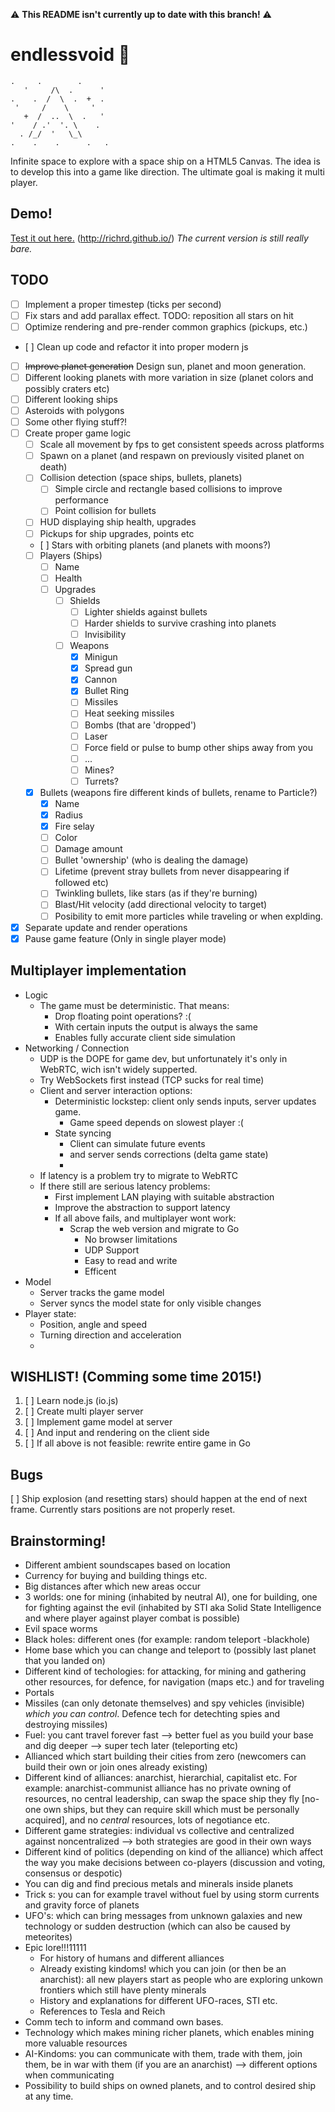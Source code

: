 
⚠️ **This README isn't currently up to date with this branch!** ⚠️

# endlessvoid :rocket:

    .     .        .    
       '     /\  .      '
    .    .  /  \  .  +  .
     '     /    \     '
       +  /  ..  \  .   '
    '    / .'  '. \    .
      . /_/  '   \_\
    .    .    .      .   .

Infinite space to explore with a space ship on a HTML5 Canvas.
The idea is to develop this into a game like direction.
The ultimate goal is making it multi player.

## Demo!

[Test it out here.](http://richrd.github.io/) (http://richrd.github.io/)
*The current version is still really bare.*


## TODO

* [ ] Implement a proper timestep (ticks per second)
* [ ] Fix stars and add parallax effect. TODO: reposition all stars on hit
* [ ] Optimize rendering and pre-render common graphics (pickups, etc.)
* [ ] Clean up code and refactor it into proper modern js
* [ ] ~~Improve planet generation~~ Design sun, planet and moon generation.
* [ ] Different looking planets with more variation in size (planet colors and possibly craters etc)
* [ ] Different looking ships
* [ ] Asteroids with polygons
* [ ] Some other flying stuff?!
* [ ] Create proper game logic
   * [ ] Scale all movement by fps to get consistent speeds across platforms
   * [ ] Spawn on a planet (and respawn on previously visited planet on death)
   * [ ] Collision detection (space ships, bullets, planets)
      * [ ] Simple circle and rectangle based collisions to improve performance
      * [ ] Point collision for bullets
   * [ ] HUD displaying ship health, upgrades
   * [ ] Pickups for ship upgrades, points etc
   * [ ] Stars with orbiting planets (and planets with moons?)
   * [ ] Players (Ships)
      * [ ] Name
      * [ ] Health
      * [ ] Upgrades
         * [ ] Shields
            * [ ] Lighter shields against bullets
            * [ ] Harder shields to survive crashing into planets
            * [ ] Invisibility
         * [ ] Weapons
            * [X] Minigun
            * [X] Spread gun
            * [X] Cannon
            * [X] Bullet Ring
            * [ ] Missiles
            * [ ] Heat seeking missiles
            * [ ] Bombs (that are 'dropped')
            * [ ] Laser
            * [ ] Force field or pulse to bump other ships away from you
            * [ ] ...
            * [ ] Mines?
            * [ ] Turrets?
            
   * [X] Bullets (weapons fire different kinds of bullets, rename to Particle?)
      * [X] Name
      * [X] Radius
      * [X] Fire selay
      * [ ] Color
      * [ ] Damage amount
      * [ ] Bullet 'ownership' (who is dealing the damage)
      * [ ] Lifetime (prevent stray bullets from never disappearing if followed etc)
      * [ ] Twinkling bullets, like stars (as if they're burning)
      * [ ] Blast/Hit velocity (add directional velocity to target) 
      * [ ] Posibility to emit more particles while traveling or when explding.
* [X] Separate update and render operations
* [X] Pause game feature (Only in single player mode)

## Multiplayer implementation
 * Logic
   * The game must be deterministic. That means:
     * Drop floating point operations? :(
     * With certain inputs the output is always the same
     * Enables fully accurate client side simulation 
 * Networking / Connection
   * UDP is the DOPE for game dev, but unfortunately it's only in WebRTC, wich isn't widely supperted.
   * Try WebSockets first instead (TCP sucks for real time)
   * Client and server interaction options:
     * Deterministic lockstep: client only sends inputs, server updates game.
       * Game speed depends on slowest player :(
     * State syncing
       * Client can simulate future events
       * and server sends corrections (delta game state)
       * 
   * If latency is a problem try to migrate to WebRTC
   * If there still are serious latency problems:
     * First implement LAN playing with suitable abstraction
     * Improve the abstraction to support latency
     * If all above fails, and multiplayer wont work:
       * Scrap the web version and migrate to Go
         * No browser limitations
         * UDP Support
         * Easy to read and write
         * Efficent
 * Model
   * Server tracks the game model
   * Server syncs the model state for only visible changes
 * Player state:
   * Position, angle and speed
   * Turning direction and acceleration
   * 

## WISHLIST! (Comming some time 2015!)
1. [ ] Learn node.js (io.js)
2. [ ] Create multi player server
3. [ ] Implement game model at server
4. [ ] And input and rendering on the client side
5. [ ] If all above is not feasible: rewrite entire game in Go

## Bugs
[ ] Ship explosion (and resetting stars) should happen at the end of next frame.
    Currently stars positions are not properly reset.

## Brainstorming!
 * Different ambient soundscapes based on location
 * Currency for buying and building things etc.
 * Big distances after which new areas occur
 * 3 worlds: one for mining (inhabited by neutral AI), one for building, one for fighting against the evil (inhabited by STI aka Solid State Intelligence and where player against player combat is possible)
 * Evil space worms
 * Black holes: different ones (for example: random teleport -blackhole)
 * Home base which you can change and teleport to (possibly last planet that you landed on)
 * Different kind of techologies: for attacking, for mining and gathering other resources, for defence, for navigation (maps etc.) and for traveling
 * Portals
 * Missiles (can only detonate themselves) and spy vehicles (invisible) _which you can control_. Defence tech for detechting spies and destroying missiles) 
 * Fuel: you cant travel forever fast --> better fuel as you build your base and dig deeper --> super tech later (teleporting etc)
 * Allianced which start building their cities from zero (newcomers can build their own or join ones already existing)
 * Different kind of alliances: anarchist, hierarchial, capitalist etc. For example: anarchist-communist alliance has no private owning of resources,
   no central leadership, can swap the space ship they fly [no-one own ships, but they can require skill which must be personally acquired], and no _central_ resources, lots of negotiance etc.
 * Different game strategies: individual vs collective and centralized against noncentralized --> both strategies are good in their own ways
 * Different kind of politics (depending on kind of the alliance) which affect the way you make decisions between co-players (discussion and voting, consensus or despotic) 
 * You can dig and find precious metals and minerals inside planets
 * Trick s: you can for example travel without fuel by using storm currents and gravity force of planets
 * UFO's: which can bring messages from unknown galaxies and new technology or sudden destruction (which can also be caused by meteorites)
 * Epic lore!!!11111
     * For history of humans and different alliances
     * Already existing kindoms! which you can join (or then be an anarchist): all new players start as people who are exploring unkown frontiers which still have plenty minerals
     * History and explanations for different UFO-races, STI etc.
     * References to Tesla and Reich
 * Comm tech to inform and command own bases.
 * Technology which makes mining richer planets, which enables mining more valuable resources 
 * AI-Kindoms: you can communicate with them, trade with them, join them, be in war with them (if you are an anarchist) --> different options when communicating  
 * Possibility to build ships on owned planets, and to control desired ship at any time.

